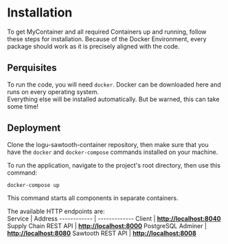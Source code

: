 # Installation

To get MyContainer and all required Containers up and running, follow these steps for installation. Because of the Docker Environment, every package should work as it is precisely aligned with the code.

## Perquisites

To run the code, you will need `docker`. Docker can be downloaded here and runs on every operating system.  
Everything else will be installed automatically. But be warned, this can take some time!

## Deployment

Clone the logu-sawtooth-container repository, then make sure that you have the `docker`
and `docker-compose` commands installed on your machine.

To run the application, navigate to the project's root directory, then use
this command:

```bash
docker-compose up
```

This command starts all components in separate containers.

The available HTTP endpoints are:  
Service | Address
------------ | -------------
Client | [**http://localhost:8040**](http://localhost:8040)
Supply Chain REST API | [**http://localhost:8000**](http://localhost:8000)
PostgreSQL Adminer | [**http://localhost:8080**](http://localhost:8080)
Sawtooth REST API | [**http://localhost:8008**](http://localhost:8008)

